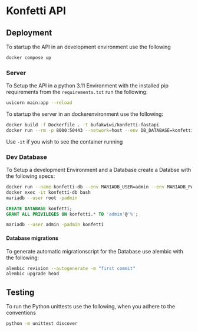 # Konfetti API

## Deployment

To startup the API in an development environment use the following

```sh
docker compose up
```

### Server

To Setup the API in a python 3.11 Environment with the installed pip requirements from the `requirements.txt` run the following:

```sh
uvicorn main:app --reload
```

To startup the server in an dockerenvironment use the following:

```sh
docker build -f Dockerfile . -t bufakwiwi/konfetti-fastapi
docker run --rm -p 8000:50443 --network=host --env DB_DATABASE=konfetti --env DB_SERVER=127.0.0.1 --env DB_PORT=3306 --env DB_USER=admin --env DB_PASSWORD=admin --env APP_NAME=konfetti --env APP_VERSION=v0.9 --env PWD_SECRET=9418175b967de68122e2cce3b7a02ac54f01d0d683b901dbec9bec4b097a236d --name konfettiFastAPI bufakwiwi/konfetti-fastapi
```

Use `-it` if you wish to see the container running

### Dev Database

To Setup a development Environment and a Database create a Databse with the following specs:

```sh
docker run --name konfetti-db --env MARIADB_USER=admin --env MARIADB_PASSWORD=admin --env MARIADB_ROOT_PASSWORD=admin -p 3306:3306  mariadb:latest
docker exec -it konfetti-db bash
mariadb --user root -padmin
```

```sql
CREATE DATABASE konfetti;
GRANT ALL PRIVILEGES ON konfetti.* TO 'admin'@'%';
```

```sh
mariadb --user admin -padmin konfetti
```

#### Database migrations

To generate automatic migrationscript for the Database use alembic with the following:

```sh
alembic revision --autogenerate -m "first commit"
alembic upgrade head
```

## Testing

To run the Python unittests use the following, when you adhere to the conventions

```sh
python -m unittest discover
```
